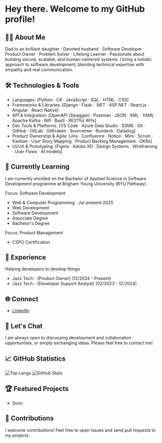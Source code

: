 # Hey there. Welcome to my GitHub profile!

## 👨‍💻 About Me
Dad to an brilliant daughter · Devoted husband · Software Developer · Product Owner · Problem Solver · Lifelong Learner · Passionate about building secure, scalable, and human-centered systems. I bring a holistic approach to software development, blending technical expertise with empathy and real communication.

## 🛠️ Technologies & Tools
- Languages: [Python · C# · JavaScript · SQL · HTML · CSS]
- Frameworks & Libraries: [Django · Flask · .NET · ASP.NET · React.js · Angular · React Native]
- API & Integration: [OpenAPI (Swagger) · Postman · JSON · XML · YAML · Apache Kafka · Nifi · BaaS · RESTful APIs]
- Dev Tools & Platforms: [VS Code · Azure Data Studio · SSMS · Git · GitHub · GitLab · GitKraken · Sourcetree · Rundeck · Datadog]
- Product Ownership & Agile: [Jira · Confluence · Notion · Miro · Scrum · Kanban · User Story Mapping · Product Backlog Management · OKRs]
- UI/UX & Prototyping: [Figma · Adobe XD · Design Systems · Wireframing · User Flows · AI models]

## 🌱 Currently Learning
I am currently enrolled on the Bachelor of Applied Science in Software Development programme at Brigham Young University (BYU Pathway).

Focus: Software Development
-  Web & Computer Programming · Jul-present 2025
-  Web Development
-  Software Development
-  Associate Degree
-  Bachelor's Degree

Focus: Product Management
-  CSPO Certification

## 💼 Experience
Helping developers to develop things

- Jazz Tech - [Product Owner] (12/2024 - Present)
- Jazz Tech - [Developer Support Analyst] (02/2023 - 12/2024)

## 🌐 Connect
- [LinkedIn](https://www.linkedin.com/in/severoleonardo/)

## 💬 Let's Chat
I am always open to discussing development and collaboration opportunities, or simply exchanging ideas. Please feel free to contact me!

## 📈 GitHub Statistics
![Top Langs](https://github-readme-stats.vercel.app/api/top-langs/?username=severoleonardo&hide_progress=false&layout=compact&theme=radical)
![GitHub Stats](https://github-readme-stats.vercel.app/api?username=severoleonardo&show_icons=true&theme=radical)

## 🏆 Featured Projects
- Soon

## 🤝 Contributions
I welcome contributions! Feel free to open issues and send pull requests to my projects.

